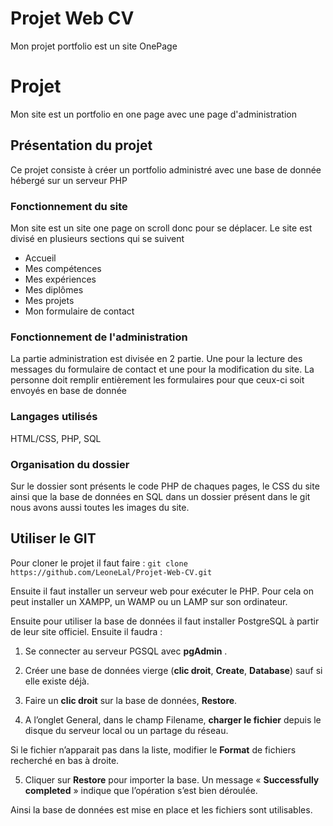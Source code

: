 ﻿# Projet Web CV
Mon projet portfolio est un site OnePage


# Projet

Mon site est un portfolio en one page avec une page d'administration 

## Présentation du projet
Ce projet consiste à créer un portfolio administré avec une base de donnée hébergé sur un serveur PHP

### Fonctionnement du site

Mon site est un site one page on scroll donc pour se déplacer. Le site est divisé en plusieurs sections qui se suivent 

 - Accueil
 - Mes compétences 
 - Mes expériences
 - Mes diplômes
 - Mes projets 
 - Mon formulaire de contact 

### Fonctionnement de l'administration

La partie administration est divisée en 2 partie. Une pour la lecture des messages du formulaire de contact et une pour la modification du site. La personne doit remplir entièrement les formulaires pour que ceux-ci soit envoyés en base de donnée

### Langages utilisés
HTML/CSS,  PHP, SQL 
### Organisation du dossier
Sur le dossier sont présents le code PHP de chaques pages, le CSS du site ainsi que la base de données en SQL dans un dossier présent dans le git nous avons aussi toutes les images du site.

## Utiliser le GIT
Pour cloner le projet il faut faire :
`git clone https://github.com/LeoneLal/Projet-Web-CV.git`

Ensuite il faut installer un serveur web pour exécuter le PHP. 
Pour cela on peut installer un XAMPP, un WAMP ou un LAMP sur son ordinateur.

Ensuite pour utiliser la base de données il faut installer PostgreSQL à partir de leur site officiel. Ensuite il faudra :
1. Se connecter au serveur PGSQL avec  **pgAdmin** .

2. Créer une base de données vierge (**clic droit**,  **Create**,  **Database**) sauf si elle existe déjà.

3. Faire un  **clic droit**  sur la base de données,  **Restore**.

4. A l’onglet General, dans le champ Filename,  **charger le fichier**  depuis le disque du serveur local ou un partage du réseau.

Si le fichier n’apparait pas dans la liste, modifier le  **Format**  de fichiers recherché en bas à droite.

5. Cliquer sur  **Restore**  pour importer la base. Un message « **Successfully completed** » indique que l’opération s’est bien déroulée.


Ainsi la base de données est mise en place et les fichiers sont utilisables.


